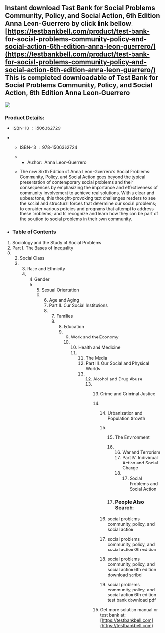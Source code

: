 Instant download **Test Bank for Social Problems Community, Policy, and Social Action, 6th Edition Anna Leon-Guerrero** by click link bellow:  
[https://testbankbell.com/product/test-bank-for-social-problems-community-policy-and-social-action-6th-edition-anna-leon-guerrero/](https://testbankbell.com/product/test-bank-for-social-problems-community-policy-and-social-action-6th-edition-anna-leon-guerrero/)  
This is completed downloadable of Test Bank for Social Problems Community, Policy, and Social Action, 6th Edition Anna Leon-Guerrero
------------------------------------------------------------------------------------------------------------------------------------


![](https://testbankbell.com/wp-content/uploads/2023/05/9781506362724_TestBank.jpg)
### Product Details:


* ISBN-10 ‏ : ‎ 1506362729
* * ISBN-13 ‏ : ‎ 978-1506362724
  * * Author:  Anna Leon-Guerrero
   
  * The new Sixth Edition of Anna Leon-Guerrero’s Social Problems: Community, Policy, and Social Action goes beyond the typical presentation of contemporary social problems and their consequences by emphasizing the importance and effectiveness of community involvement to achieve real solutions. With a clear and upbeat tone, this thought-provoking text challenges readers to see the social and structural forces that determine our social problems; to consider various policies and programs that attempt to address these problems; and to recognize and learn how they can be part of the solution to social problems in their own community.
 
* ### Table of Contents


1. Sociology and the Study of Social Problems
2. Part I. The Bases of Inequality
3. 2. Social Class
   3. 3. Race and Ethnicity
      4. 4. Gender
         5. 5. Sexual Orientation
            6. 6. Age and Aging
               7. Part II. Our Social Institutions
               8. 7. Families
                  8. 8. Education
                     9. 9. Work and the Economy
                        10. 10. Health and Medicine
                            11. 11. The Media
                                12. Part III. Our Social and Physical Worlds
                                13. 12. Alcohol and Drug Abuse
                                    13. 13. Crime and Criminal Justice
                                        14. 14. Urbanization and Population Growth
                                            15. 15. The Environment
                                                16. 16. War and Terrorism
                                                    17. Part IV. Individual Action and Social Change
                                                    18. 17. Social Problems and Social Action
                                                       
                                                17. ### People Also Search:
                                               
                                            16. social problems community, policy, and social action
                                           
                                            17. social problems community, policy, and social action 6th edition
                                           
                                            18. social problems community, policy, and social action 6th edition download scribd
                                           
                                            19. social problems community, policy, and social action 6th edition test bank download pdf
                                           
                                        15.  Get more solution manual or test bank at: [https://testbankbell.com](https://testbankbell.com)
